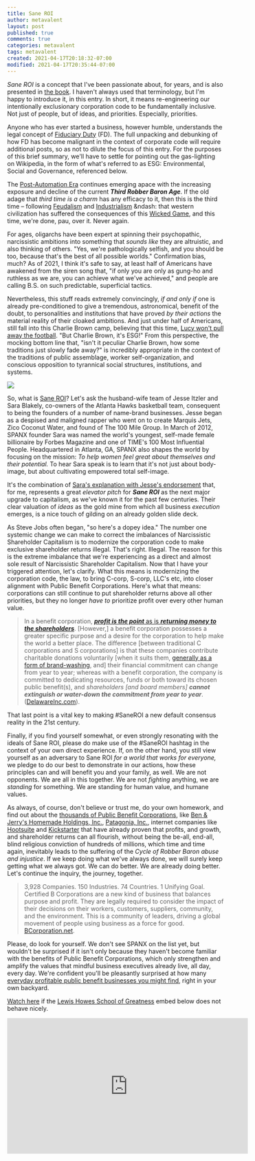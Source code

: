 ```yaml
---
title: Sane ROI
author: metavalent
layout: post
published: true
comments: true
categories: metavalent
tags: metavalent
created: 2021-04-17T20:18:32-07:00
modified: 2021-04-17T20:35:44-07:00
---
```


_Sane ROI_ is a concept that I've been passionate about, for years, and is also presented in [the book](https://amzn.to/2URmAjL). I haven't always used that terminology, but I'm happy to introduce it, in this entry. In short, it means re-engineering our intentionally exclusionary corporation code to be fundamentally inclusive. Not just of people, but of ideas, and priorities. Especially, priorities.

Anyone who has ever started a business, however humble, understands the legal concept of [Fiduciary Duty](https://en.wikipedia.org/wiki/Fiduciary) (FD). The full unpacking and debunking of how FD has become malignant in the context of corporate code will require additional posts, so as not to dilute the focus of this entry. For the purposes of this brief summary, we'll have to settle for pointing out the gas-lighting on Wikipedia, in the form of what's referred to as ESG: Environmental, Social and Governance, referenced below.

The [Post-Automation Era](https://amzn.to/2URmAjL) continues emerging apace with the increasing exposure and decline of the current ___Third Robber Baron Age___. If the old adage that _third time is a charm_ has any efficacy to it, then this is the third time &ndash; following [Feudalism](https://en.wikipedia.org/wiki/Robber_baron_(feudalism)) and [Industrialism](https://en.wikipedia.org/wiki/Robber_baron_(industrialist)) &ndash: that western civilization has suffered the consequences of this [Wicked Game](https://youtu.be/4vKsSGyQf-M), and this time, we're done, pau, over it. Never again. 

For ages, oligarchs have been expert at spinning their psychopathic, narcissistic ambitions into something that _sounds like_ they are altruistic, and also thinking of others. "Yes, we're pathologically selfish, and you should be too, because that's the best of all possible worlds." Confirmation bias, much? As of 2021, I think it's safe to say, at least half of Americans have awakened from the siren song that, "if only you are only as gung-ho and ruthless as we are, you can achieve what we've achieved," and people are calling B.S. on such predictable, superficial tactics. 

Nevertheless, this stuff reads extremely convincingly, _if and only if_ one is already pre-conditioned to give a tremendous, astronomical, benefit of the doubt, to personalities and institutions that have proved _by their actions_ the material reality of their cloaked ambitions. And just under half of Americans, still fall into this Charlie Brown camp, believing that this time, [Lucy won't pull away the football](https://youtu.be/MmFfTJlIvhQ). "But Charlie Brown, it's ESG!" From this perspective, the mocking bottom line that, "isn't it peculiar Charlie Brown, how some traditions just slowly fade away?" is incredibly appropriate in the context of the traditions of public assemblage, worker self-organization, and conscious opposition to tyrannical social structures, institutions, and systems.

[![](/assets/images/fiduciary_duty.jpg)](https://en.wikipedia.org/wiki/Fiduciary)

So, what is [Sane ROI](https://youtu.be/BGyExLRxPZo?t=1h02m01s)? Let's ask the husband-wife team of Jesse Itzler and Sara Blakely, co-owners of the Atlanta Hawks basketball team, consequent to being the founders of a number of name-brand businesses. Jesse began as a despised and maligned rapper who went on to create Marquis Jets, Zico Coconut Water, and found of The 100 Mile Group. In March of 2012, SPANX founder Sara was named the world's youngest, self-made female billionaire by Forbes Magazine and one of TIME's 100 Most Influential People. Headquartered in Atlanta, GA, SPANX also shapes the world by focusing on the mission: _To help women feel great about themselves and their potential._ To hear Sara speak is to learn that it's not just about body-image, but about cultivating empowered total self-image.

It's the combination of [Sara's explanation with Jesse's endorsement](https://youtu.be/BGyExLRxPZo?t=1h02m01s) that, for me, represents a great _elevator pitch_ for ___Sane ROI___ as the next major upgrade to capitalism, as we've known it for the past few centuries. Their clear valuation of _ideas_ as the gold mine from which all business _execution_ emerges, is a nice touch of gilding on an already golden slide deck.

As Steve Jobs often began, "so here's a dopey idea." The number one systemic change we can make to correct the imbalances of Narcissistic Shareholder Capitalism is to modernize the corporation code to make exclusive shareholder returns illegal. That's right. Illegal. The reason for this is the extreme imbalance that we're experiencing as a direct and almost sole result of Narcissistic Shareholder Capitalism. Now that I have your triggered attention, let's clarify. What this means is modernizing the corporation code, the law, to bring C-corp, S-corp, LLC's etc, into closer alignment with Public Benefit Corporations. Here's what that means: corporations can still continue to put shareholder returns above all other priorities, but they no longer _have to_ prioritize profit over every other human value.

> In a benefit corporation, [___profit is the point___ as is ___returning money to the shareholders___](https://www.delawareinc.com/blog/non-profit-corporation-vs-public-benefit-corporation/).
> [However,] a benefit corporation possesses a greater specific purpose and a desire for the corporation to help make the world a better place.
> The difference [between traditional C corporations and S corporations] is that these companies contribute charitable donations voluntarily [when it suits them, [generally as a form of brand-washing](https://www.saveuighur.org/83-companies-linked-to-uighur-forced-labor/), and] their financial commitment can change from year to year; whereas with a benefit corporation, the company is committed to dedicating resources, funds or both toward its chosen public benefit(s), and _shareholders [and board members]_ ___cannot extinguish or water-down the commitment from year to year___. ([DelawareInc.com](https://www.delawareinc.com/blog/non-profit-corporation-vs-public-benefit-corporation/)).

That last point is a vital key to making #SaneROI a new default consensus reality in the 21st century.

Finally, if you find yourself somewhat, or even strongly resonating with the ideals of Sane ROI, please do make use of the #SaneROI hashtag in the context of your own direct experience. If, on the other hand, you still view yourself as an adversary to Sane ROI _for a world that works for everyone,_ we pledge to do our best to demonstrate in our actions, how these principles can and will benefit you and your family, as well. We are not opponents. We are all in this together. We are not _fighting_ anything, we are _standing_ for something. We are standing for human value, and humane values.

As always, of course, don't believe or trust me, do your own homework, and find out about the [thousands of Public Benefit Corporations](https://en.wikipedia.org/wiki/List_of_Benefit_corporations), like [Ben & Jerry's Homemade Holdings, Inc.](https://en.wikipedia.org/wiki/Ben_%26_Jerry%27s), [Patagonia, Inc.](https://en.wikipedia.org/wiki/Patagonia,_Inc.), internet companies like [Hootsuite](https://en.wikipedia.org/wiki/Hootsuite) and [Kickstarter](https://en.wikipedia.org/wiki/Kickstarter) that have already proven that profits, and growth, and shareholder returns can all flourish, without being the be-all, end-all, blind religious conviction of hundreds of millions, which time and time again, inevitably leads to the suffering of the _Cycle of Robber Baron abuse and injustice_. If we keep doing what we've always done, we will surely keep getting what we always got. We can do better. We are already doing better. Let's continue the inquiry, the journey, together.

> 3,928 Companies. 150 Industries. 74 Countries. 1 Unifying Goal.
> Certified B Corporations are a new kind of business that balances purpose and profit. They are legally required to consider the impact of their decisions on their workers, customers, suppliers, community, and the environment. This is a community of leaders, driving a global movement of people using business as a force for good. [BCorporation.net](https://bcorporation.net/).

Please, do look for yourself. We don't see SPANX on the list yet, but wouldn't be surprised if it isn't only because they haven't become familiar with the benefits of Public Benefit Corporations, which only strengthen and amplify the values that mindful business executives already live, all day, every day. We're confident you'll be pleasantly surprised at how many [everyday profitable public benefit businesses you might find](https://benefitcorp.net/businesses/find-a-benefit-corp), right in your own backyard.

[Watch here](https://youtu.be/BGyExLRxPZo) if the [Lewis Howes School of Greatness](https://www.youtube.com/user/lewishowes) embed below does not behave nicely. 

<div class="embed-container"><iframe width="560" height="315" src="https://www.youtube.com/embed/BGyExLRxPZo" title="YouTube video player" frameborder="0" allow="accelerometer; autoplay; clipboard-write; encrypted-media; gyroscope; picture-in-picture" allowfullscreen></iframe></div>

